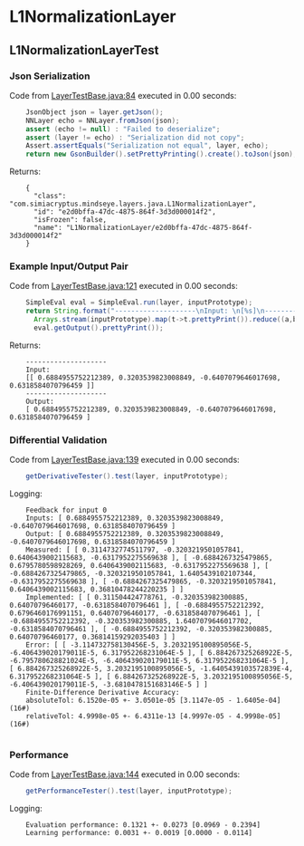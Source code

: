 # L1NormalizationLayer
## L1NormalizationLayerTest
### Json Serialization
Code from [LayerTestBase.java:84](../../../../../../../../MindsEye/src/test/java/com/simiacryptus/mindseye/layers/LayerTestBase.java#L84) executed in 0.00 seconds: 
```java
    JsonObject json = layer.getJson();
    NNLayer echo = NNLayer.fromJson(json);
    assert (echo != null) : "Failed to deserialize";
    assert (layer != echo) : "Serialization did not copy";
    Assert.assertEquals("Serialization not equal", layer, echo);
    return new GsonBuilder().setPrettyPrinting().create().toJson(json);
```

Returns: 

```
    {
      "class": "com.simiacryptus.mindseye.layers.java.L1NormalizationLayer",
      "id": "e2d0bffa-47dc-4875-864f-3d3d000014f2",
      "isFrozen": false,
      "name": "L1NormalizationLayer/e2d0bffa-47dc-4875-864f-3d3d000014f2"
    }
```



### Example Input/Output Pair
Code from [LayerTestBase.java:121](../../../../../../../../MindsEye/src/test/java/com/simiacryptus/mindseye/layers/LayerTestBase.java#L121) executed in 0.00 seconds: 
```java
    SimpleEval eval = SimpleEval.run(layer, inputPrototype);
    return String.format("--------------------\nInput: \n[%s]\n--------------------\nOutput: \n%s",
      Arrays.stream(inputPrototype).map(t->t.prettyPrint()).reduce((a,b)->a+",\n"+b).get(),
      eval.getOutput().prettyPrint());
```

Returns: 

```
    --------------------
    Input: 
    [[ 0.6884955752212389, 0.3203539823008849, -0.6407079646017698, 0.6318584070796459 ]]
    --------------------
    Output: 
    [ 0.6884955752212389, 0.3203539823008849, -0.6407079646017698, 0.6318584070796459 ]
```



### Differential Validation
Code from [LayerTestBase.java:139](../../../../../../../../MindsEye/src/test/java/com/simiacryptus/mindseye/layers/LayerTestBase.java#L139) executed in 0.00 seconds: 
```java
    getDerivativeTester().test(layer, inputPrototype);
```
Logging: 
```
    Feedback for input 0
    Inputs: [ 0.6884955752212389, 0.3203539823008849, -0.6407079646017698, 0.6318584070796459 ]
    Output: [ 0.6884955752212389, 0.3203539823008849, -0.6407079646017698, 0.6318584070796459 ]
    Measured: [ [ 0.3114732774511797, -0.3203219501057841, 0.6406439002115683, -0.6317952275569638 ], [ -0.6884267325479865, 0.6795780598928269, 0.6406439002115683, -0.6317952275569638 ], [ -0.6884267325479865, -0.3203219501057841, 1.6405439102107344, -0.6317952275569638 ], [ -0.6884267325479865, -0.3203219501057841, 0.6406439002115683, 0.36810478244220235 ] ]
    Implemented: [ [ 0.311504424778761, -0.320353982300885, 0.64070796460177, -0.6318584070796461 ], [ -0.6884955752212392, 0.6796460176991151, 0.64070796460177, -0.6318584070796461 ], [ -0.6884955752212392, -0.320353982300885, 1.6407079646017702, -0.6318584070796461 ], [ -0.6884955752212392, -0.320353982300885, 0.64070796460177, 0.36814159292035403 ] ]
    Error: [ [ -3.114732758130456E-5, 3.2032195100895056E-5, -6.406439020179011E-5, 6.317952268231064E-5 ], [ 6.884267325268922E-5, -6.795780628821024E-5, -6.406439020179011E-5, 6.317952268231064E-5 ], [ 6.884267325268922E-5, 3.2032195100895056E-5, -1.6405439103572839E-4, 6.317952268231064E-5 ], [ 6.884267325268922E-5, 3.2032195100895056E-5, -6.406439020179011E-5, -3.6810478151683146E-5 ] ]
    Finite-Difference Derivative Accuracy:
    absoluteTol: 6.1520e-05 +- 3.0501e-05 [3.1147e-05 - 1.6405e-04] (16#)
    relativeTol: 4.9998e-05 +- 6.4311e-13 [4.9997e-05 - 4.9998e-05] (16#)
    
```

### Performance
Code from [LayerTestBase.java:144](../../../../../../../../MindsEye/src/test/java/com/simiacryptus/mindseye/layers/LayerTestBase.java#L144) executed in 0.00 seconds: 
```java
    getPerformanceTester().test(layer, inputPrototype);
```
Logging: 
```
    Evaluation performance: 0.1321 +- 0.0273 [0.0969 - 0.2394]
    Learning performance: 0.0031 +- 0.0019 [0.0000 - 0.0114]
    
```

